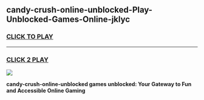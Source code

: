 
## candy-crush-online-unblocked-Play-Unblocked-Games-Online-jklyc
<h3>
<a href="https://premium76.site?title=candy-crush-online-unblocked&ref=25A">CLICK TO PLAY</a></h3>
<hr>

<h3>
<a href="https://premium76.site?title=candy-crush-online-unblocked&ref=25A">CLICK 2 PLAY</a>
  
</h3>

<a href="https://premium76.site?title=candy-crush-online-unblocked&ref=25A"><img src="https://clearcache.store/games.png"></a>


**candy-crush-online-unblocked games unblocked: Your Gateway to Fun and Accessible Online Gaming**
